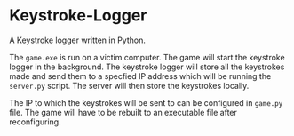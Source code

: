 # Keystroke-Logger
A Keystroke logger written in Python.


The `game.exe` is run on a victim computer. The game will start the keystroke logger in the background. The keystroke logger will store all the keystrokes made and send them to a specfied IP address which will be running the `server.py` script. The server will then store the keystrokes locally.

The IP to which the keystrokes will be sent to can be configured in `game.py` file. The game will have to be rebuilt to an executable file after reconfiguring.
